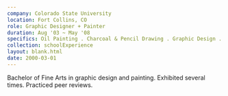 ```yaml
---
company: Colorado State University
location: Fort Collins, CO
role: Graphic Designer + Painter
duration: Aug '03 ~ May '08
specifics: Oil Painting . Charcoal & Pencil Drawing . Graphic Design . Print . Illustration . Critques
collection: schoolExperience
layout: blank.html
date: 2000-03-01
---
```


<p>Bachelor of Fine Arts in graphic design and painting. Exhibited several times. Practiced peer reviews.</p>
